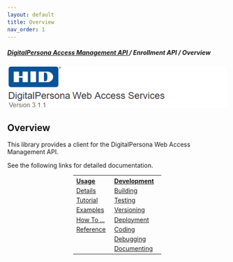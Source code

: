 ```yaml
---
layout: default
title: Overview
nav_order: 1
---
```

##### [DigitalPersona Access Management API ](https://lenhodgeman.github.io/digitalpersona-access-management-api/)/ Enrollment API / Overview  
![](docs/assets/HID-DPAM-svcs.png)  

## Overview

This library provides a client for the DigitalPersona Web Access Management API.

See the following links for detailed documentation.

<table style="width:40%;margin-left:auto;margin-right:auto;">
  <tr>
    <th style="width:20%" ALIGN="left"><A HREF="docs/usage/">Usage</A></th>
    <th style="width:35%" ALIGN="left"><A HREF="docs/development/">Development</A></th>
  </tr>
  <tr>
  <td valign="top" ><A HREF="docs/usage/details.html">Details</A></td>
  <td><A HREF="docs/development/building.html">Building</A></td>
  </tr>
  <tr>
    <td valign="top"><A HREF="docs/usage/tutorial.html">Tutorial</A></td>
    <td valign="top"><A HREF="docs/development/testing.html">Testing</A></td>
  </tr>
  <tr>
    <td valign="top"><A HREF="docs/usage/examples.html">Examples</A></td>
    <td valign="top"><A HREF="docs/development/versioning.html">Versioning</A></td>
  </tr>
  <tr>
    <td valign="top"><A HREF="docs/usage/how-to.html">How To ...</A></td>
    <td valign="top"><A HREF="docs/deploy/deployment.html">Deployment</A></td>
  </tr>
  <tr>
    <td valign="top"><A HREF="docs/usage/reference.html">Reference</A></td>
    <td valign="top"><A HREF="docs/deploy/coding.html">Coding</A></td>
  </tr>  
  <tr>
    <td valign="top">&nbsp;</td>
    <td valign="top"><A HREF="docs/deploy/debugging.html">Debugging</A></td>
  </tr>
  <tr>
    <td valign="top">&nbsp;</td>
    <td valign="top"><A HREF="docs/deploy/documenting.html">Documenting</A></td>
  </tr>        
</table>
